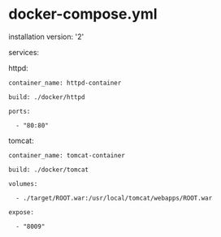 # docker-compose.yml
installation
version: '2'



services:

  httpd:

    container_name: httpd-container

    build: ./docker/httpd

    ports:

      - "80:80"

  tomcat:

    container_name: tomcat-container

    build: ./docker/tomcat

    volumes:

      - ./target/ROOT.war:/usr/local/tomcat/webapps/ROOT.war

    expose:

      - "8009"
      
